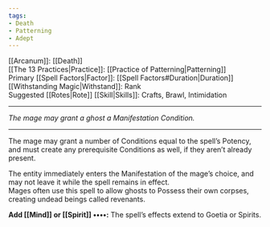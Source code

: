```yaml
---
tags:
- Death
- Patterning
- Adept
---
```


[[Arcanum]]: [[Death]]\
[[The 13 Practices|Practice]]: [[Practice of Patterning|Patterning]]\
Primary [[Spell Factors|Factor]]: [[Spell Factors#Duration|Duration]]\
[[Withstanding Magic|Withstand]]: Rank\
Suggested [[Rotes|Rote]] [[Skill|Skills]]: Crafts, Brawl, Intimidation

---

_The mage may grant a ghost a Manifestation Condition._

---

The mage may grant a number of Conditions equal to the spell’s Potency, and must create any prerequisite Conditions as well, if they aren’t already present.

The entity immediately enters the Manifestation of the mage’s choice, and may not leave it while the spell remains in effect.\
Mages often use this spell to allow ghosts to Possess their own corpses, creating undead beings called revenants.

**Add [[Mind]] or [[Spirit]] ••••:** The spell’s effects extend to Goetia or Spirits.